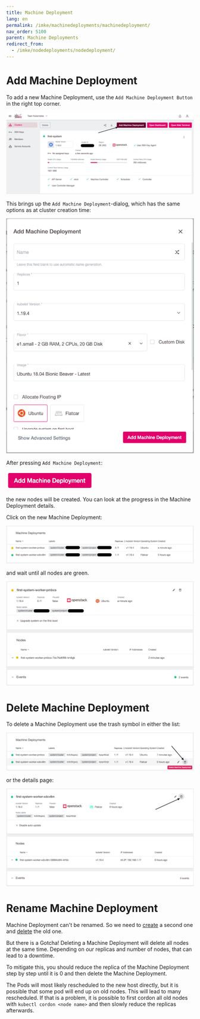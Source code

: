 ```yaml
---
title: Machine Deployment
lang: en
permalink: /imke/machinedeployments/machinedeployment/
nav_order: 5100
parent: Machine Deployments
redirect_from:
  - /imke/nodedeployments/nodedeployment/
---
```

# Add Machine Deployment

To add a new Machine Deployment, use the `Add Machine Deployment Button` in the right top corner.


![add_node_deployment](add_nodedep.png)

This brings up the `Add Machine Deployment`-dialog, which has the same options as at cluster creation time:

![add_dialog](add_dialog.png)

After pressing `Add Machine Deployment`:

![add_button](add_button.png)

the new nodes will be created. You can look at the progress in the Machine Deployment details.

Click on the new Machine Deployment:

![node_deployment_overview](node_deployment_overview.png)

and wait until all nodes are green.

![node_deployment_status](node_deployment_status.png)

# Delete Machine Deployment

To delete a Machine Deployment use the trash symbol in either the list:

![delete_from_list](delete_from_list.png)

or the details page:

![delete_from_details](delete_from_details.png)

# Rename Machine Deployment

Machine Deployment can't be renamed. So we need to [create](#add-node-deployment) a second one and [delete](#delete-node-deployment) the old one.

But there is a Gotcha! Deleting a Machine Deployment will delete all nodes at the same time. Depending on our replicas and number of nodes, that can lead to a downtime.

To mitigate this, you should reduce the replica of the Machine Deployment step by step until it is 0 and then delete the Machine Deployment.

The Pods will most likely rescheduled to the new host directly, but it is possible that some pod will end up on old nodes. This will lead to many rescheduled. If that is a problem, it is possible to first cordon all old nodes with `kubectl cordon <node name>` and then slowly reduce the replicas afterwards.
